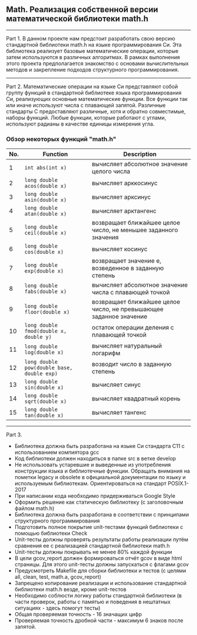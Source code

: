 ## Math. Реализация собственной версии математической библиотеки math.h
___
Part 1. В данном проекте нам предстоит разработать свою версию стандартной библиотеки math.h на языке программирования Си. Эта библиотека реализует базовые математические операции, которые затем используются в различных алгоритмах. В рамках выполнения этого проекта предполагается знакомство с основами вычислительных методов и закрепление подходов структурного программирования.   
___
Part 2. Математические операции на языке Си представляют собой группу функций в стандартной библиотеке языка программирования Си, реализующих основные математические функции. Все функции так или иначе используют числа с плавающей запятой. Различные стандарты C предоставляют различные, хотя и обратно совместимые, наборы функций. Любые функции, которые работают с углами, используют радианы в качестве единицы измерения угла.  

### Обзор некоторых функций "math.h"

| No. | Function | Description |
| --- | -------- | ----------- |
| 1 | `int abs(int x)` | вычисляет абсолютное значение целого числа |
| 2 | `long double acos(double x)` | вычисляет арккосинус |
| 3 | `long double asin(double x)` | вычисляет арксинус |
| 4 | `long double atan(double x)` | вычисляет арктангенс |
| 5 | `long double ceil(double x)` | возвращает ближайшее целое число, не меньшее заданного значения |
| 6 | `long double cos(double x)` | вычисляет косинус |
| 7 | `long double exp(double x)` | возвращает значение e, возведенное в заданную степень |
| 8 | `long double fabs(double x)` | вычисляет абсолютное значение числа с плавающей точкой |
| 9 | `long double floor(double x)` | возвращает ближайшее целое число, не превышающее заданное значение |
| 10 | `long double fmod(double x, double y)` | остаток операции деления с плавающей точкой |
| 11 | `long double log(double x)` | вычисляет натуральный логарифм |
| 12 | `long double pow(double base, double exp)` | возводит число в заданную степень |
| 13 | `long double sin(double x)` | вычисляет синус |
| 14 | `long double sqrt(double x)` | вычисляет квадратный корень |
| 15 | `long double tan(double x)` | вычисляет тангенс |  

___
Part 3.
* Библиотека должна быть разработана на языке Си стандарта C11 с использованием компиятора gcc 
* Код библиотеки должен находиться в папке src в ветке develop  
* Не использовать устаревшие и выведенные из употребления конструкции языка и библиотечные функции. Обращать внимания на пометки legacy и obsolete в официальной документации по языку и используемым библиотекам. Ориентироваться на стандарт POSIX.1-2017
* При написании кода необходимо придерживаться Google Style
* Оформить решение как статическую библиотеку (с заголовочным файлом math.h)
* Библиотека должна быть разработана в соответствии с принципами структурного программирования
* Подготовить полное покрытие unit-тестами функций библиотеки c помощью библиотеки Check
* Unit-тесты должны проверять результаты работы реализации путём сравнения ее с реализацией стандартной библиотеки math.h
* Unit-тесты должны покрывать не менее 80% каждой функции
* В цели gcov_report должен формироваться отчёт gcov в виде html страницы. Для этого unit-тесты должны запускаться с флагами gcov  
* Предусмотреть Makefile для сборки библиотеки и тестов (с целями all, clean, test, math.a, gcov_report)  
* Запрещено копирование реализации и использование стандартной библиотеки math.h везде, кроме unit-тестов  
* Необходимо соблюсти логику работы стандартной библиотеки (в части проверок, работы с памятью и поведения в нештатных ситуациях - здесь помогут тесты)
* Общая проверяемая точность - 16 значащих цифр
* Проверяемая точность дробной части - максимум 6 знаков после запятой.
